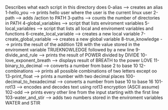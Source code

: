 Describes what each script in this directory does
0-alias
--> creates an alias
1-hello_you
--> prints hello user where the user is the current linux user
2-path
--> adds /action to PATH
3-paths
--> counts the number of directories in PATH
4-global_variables
--> script that lists enviroment variables
5-local_variables
--> script that lists all local and enviroment variables and functions
6-create_local_variable
--> creates a new local variable
7-create_global_variable
--> creates a new global variable
8-true_knowledge
--> prints the result of the addition 128 with the value stored in the enviroment variable TRUEKNOWLEDGE followed by a new line 
9-divide_and_rule
--> prints the result of POWER divided by DIVIDE
10-love_exponent_breath
--> displays result of BREATH to the power LOVE 
11-binary_to_decimal
--> converts a number from base 2 to base 10
12-combinations
--> prints all possible combinations of two letters except oo
13-print_float
--> prints a number with two decimal places
100-decimal_to_hexadecimal
--> converts a number from base 10 to base 16
101-rot13
--> encodes and decodes text using rot13 encryption (ASCII assume)
102-odd
--> prints every other line from the input starting with the first line
103-water_and_stir
--> adds two numbers stored in the enviroment variables WATER and STIR 
